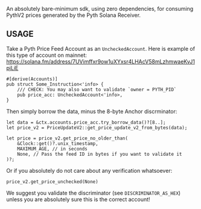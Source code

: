 An absolutely bare-minimum sdk, using zero dependencies, for consuming PythV2 prices generated by the Pyth Solana Receiver.

## USAGE

Take a Pyth Price Feed Account as an `UncheckedAccount`. Here is example of this type of account on mainnet: https://solana.fm/address/7UVimffxr9ow1uXYxsr4LHAcV58mLzhmwaeKvJ1pjLiE

```
#[derive(Accounts)]
pub struct Some_Instruction<'info> {
    /// CHECK: You may also want to validate `owner = PYTH_PID`
    pub price_acc: UncheckedAccount<'info>,
}
```

Then simply borrow the data, minus the 8-byte Anchor discrminator:

```
let data = &ctx.accounts.price_acc.try_borrow_data()?[8..];
let price_v2 = PriceUpdateV2::get_price_update_v2_from_bytes(data);

let price = price_v2.get_price_no_older_than(
    &Clock::get()?.unix_timestamp,
    MAXIMUM_AGE, // in seconds
    None, // Pass the feed ID in bytes if you want to validate it
)?;
```

Or if you absolutely do not care about any verification whatsoever:

```
price_v2.get_price_unchecked(None)
```

We suggest you validate the discriminator (see `DISCRIMINATOR_AS_HEX`) unless you are absolutely sure this is the correct account!